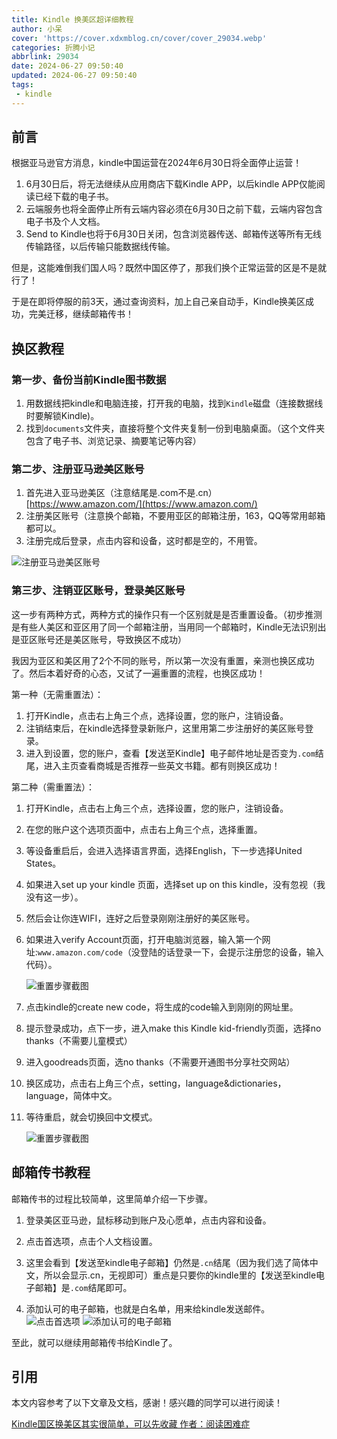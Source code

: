 ```yaml
---
title: Kindle 换美区超详细教程
author: 小呆
cover: 'https://cover.xdxmblog.cn/cover/cover_29034.webp'
categories: 折腾小记
abbrlink: 29034
date: 2024-06-27 09:50:40
updated: 2024-06-27 09:50:40
tags:
 - kindle
---
```


## 前言

根据亚马逊官方消息，kindle中国运营在2024年6月30日将全面停止运营！

1. 6月30日后，将无法继续从应用商店下载Kindle APP，以后kindle APP仅能阅读已经下载的电子书。
2. 云端服务也将全面停止所有云端内容必须在6月30日之前下载，云端内容包含电子书及个人文档。
3. Send to Kindle也将于6月30日关闭，包含浏览器传送、邮箱传送等所有无线传输路径，以后传输只能数据线传输。

但是，这能难倒我们国人吗？既然中国区停了，那我们换个正常运营的区是不是就行了！

于是在即将停服的前3天，通过查询资料，加上自己亲自动手，Kindle换美区成功，完美迁移，继续邮箱传书！

<!--more-->

## 换区教程

### 第一步、备份当前Kindle图书数据

1. 用数据线把kindle和电脑连接，打开我的电脑，找到`Kindle`磁盘（连接数据线时要解锁Kindle)。
2. 找到`documents`文件夹，直接将整个文件夹复制一份到电脑桌面。（这个文件夹包含了电子书、浏览记录、摘要笔记等内容）

### 第二步、注册亚马逊美区账号

1. 首先进入亚马逊美区（注意结尾是.com不是.cn）[https://www.amazon.com/](https://www.amazon.com/)
2. 注册美区账号（注意换个邮箱，不要用亚区的邮箱注册，163，QQ等常用邮箱都可以。
3. 注册完成后登录，点击内容和设备，这时都是空的，不用管。

![注册亚马逊美区账号](https://img.xdxmblog.cn/images/article_29034_01.png)

### 第三步、注销亚区账号，登录美区账号

这一步有两种方式，两种方式的操作只有一个区别就是是否重置设备。（初步推测是有些人美区和亚区用了同一个邮箱注册，当用同一个邮箱时，Kindle无法识别出是亚区账号还是美区账号，导致换区不成功）

我因为亚区和美区用了2个不同的账号，所以第一次没有重置，亲测也换区成功了。然后本着好奇的心态，又试了一遍重置的流程，也换区成功！

第一种（无需重置法）：

1. 打开Kindle，点击右上角三个点，选择设置，您的账户，注销设备。
2. 注销结束后，在kindle选择登录新账户，这里用第二步注册好的美区账号登录。
3. 进入到设置，您的账户，查看【发送至Kindle】电子邮件地址是否变为`.com`结尾，进入主页查看商城是否推荐一些英文书籍。都有则换区成功！

第二种（需重置法）：

1. 打开Kindle，点击右上角三个点，选择设置，您的账户，注销设备。

2. 在您的账户这个选项页面中，点击右上角三个点，选择重置。

3. 等设备重启后，会进入选择语言界面，选择English，下一步选择United States。

4. 如果进入set up your kindle 页面，选择set up on this kindle，没有忽视（我没有这一步）。

5. 然后会让你连WIFI，连好之后登录刚刚注册好的美区账号。

6. 如果进入verify Account页面，打开电脑浏览器，输入第一个网址:`www.amazon.com/code`（没登陆的话登录一下，会提示注册您的设备，输入代码）。

   ![重置步骤截图](https://img.xdxmblog.cn/images/article_29034_02.png)

7. 点击kindle的create new code，将生成的code输入到刚刚的网址里。

8. 提示登录成功，点下一步，进入make this Kindle kid-friendly页面，选择no thanks（不需要儿童模式）

9. 进入goodreads页面，选no thanks（不需要开通图书分享社交网站）

10. 换区成功，点击右上角三个点，setting，language&dictionaries，language，简体中文。

11. 等待重启，就会切换回中文模式。

    ![重置步骤截图](https://img.xdxmblog.cn/images/article_29034_03.png)

## 邮箱传书教程

邮箱传书的过程比较简单，这里简单介绍一下步骤。

1. 登录美区亚马逊，鼠标移动到账户及心愿单，点击内容和设备。

2. 点击首选项，点击个人文档设置。

3. 这里会看到【发送至kindle电子邮箱】仍然是`.cn`结尾（因为我们选了简体中文，所以会显示.cn，无视即可）重点是只要你的kindle里的【发送至kindle电子邮箱】是`.com`结尾即可。

4. 添加认可的电子邮箱，也就是白名单，用来给kindle发送邮件。   
   ![点击首选项](https://img.xdxmblog.cn/images/article_29034_04.png)
   ![添加认可的电子邮箱](https://img.xdxmblog.cn/images/article_29034_05.png)

至此，就可以继续用邮箱传书给Kindle了。

## 引用

本文内容参考了以下文章及文档，感谢！感兴趣的同学可以进行阅读！

[Kindle国区换美区其实很简单，可以先收藏 作者：阅读困难症](https://www.xiaohongshu.com/explore/6543162200000000230389b2?xsec_token=ABCvZM5bvQasEfFLTUT4mhqDEYhdNZiG_Ka2ArsQeMGtE=&xsec_source=pc_search)
